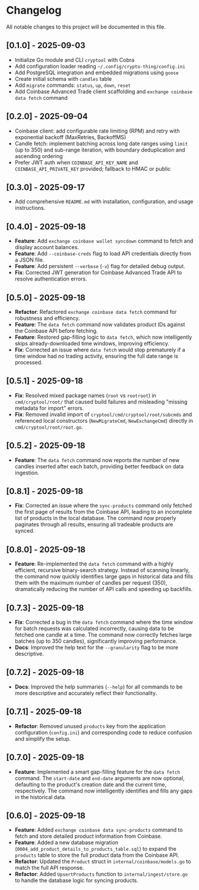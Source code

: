 # Changelog

All notable changes to this project will be documented in this file.

## [0.1.0] - 2025-09-03
- Initialize Go module and CLI `cryptool` with Cobra
- Add configuration loader reading `~/.config/crypto-thing/config.ini`
- Add PostgreSQL integration and embedded migrations using `goose`
- Create initial schema with `candles` table
- Add `migrate` commands: `status`, `up`, `down`, `reset`
- Add Coinbase Advanced Trade client scaffolding and `exchange coinbase data fetch` command

## [0.2.0] - 2025-09-04
- Coinbase client: add configurable rate limiting (RPM) and retry with exponential backoff (MaxRetries, BackoffMS)
- Candle fetch: implement batching across long date ranges using `limit` (up to 350) and sub-range iteration, with boundary deduplication and ascending ordering
- Prefer JWT auth when `COINBASE_API_KEY_NAME` and `COINBASE_API_PRIVATE_KEY` provided; fallback to HMAC or public

## [0.3.0] - 2025-09-17
- Add comprehensive `README.md` with installation, configuration, and usage instructions.

## [0.4.0] - 2025-09-18
- **Feature**: Add `exchange coinbase wallet syncdown` command to fetch and display account balances.
- **Feature**: Add `--coinbase-creds` flag to load API credentials directly from a JSON file.
- **Feature**: Add persistent `--verbose` (`-v`) flag for detailed debug output.
- **Fix**: Corrected JWT generation for Coinbase Advanced Trade API to resolve authentication errors.

## [0.5.0] - 2025-09-18
- **Refactor**: Refactored `exchange coinbase data fetch` command for robustness and efficiency.
- **Feature**: The `data fetch` command now validates product IDs against the Coinbase API before fetching.
- **Feature**: Restored gap-filling logic to `data fetch`, which now intelligently skips already-downloaded time windows, improving efficiency.
- **Fix**: Corrected an issue where `data fetch` would stop prematurely if a time window had no trading activity, ensuring the full date range is processed.

## [0.5.1] - 2025-09-18
- **Fix**: Resolved mixed package names (`root` vs `rootroot`) in `cmd/cryptool/root/` that caused build failures and misleading "missing metadata for import" errors.
- **Fix**: Removed invalid import of `cryptool/cmd/cryptool/root/subcmds` and referenced local constructors (`NewMigrateCmd`, `NewExchangeCmd`) directly in `cmd/cryptool/root/root.go`.

## [0.5.2] - 2025-09-18
- **Feature**: The `data fetch` command now reports the number of new candles inserted after each batch, providing better feedback on data ingestion.

## [0.8.1] - 2025-09-18
- **Fix**: Corrected an issue where the `sync-products` command only fetched the first page of results from the Coinbase API, leading to an incomplete list of products in the local database. The command now properly paginates through all results, ensuring all tradeable products are synced.

## [0.8.0] - 2025-09-18
- **Feature**: Re-implemented the `data fetch` command with a highly efficient, recursive binary-search strategy. Instead of scanning linearly, the command now quickly identifies large gaps in historical data and fills them with the maximum number of candles per request (350), dramatically reducing the number of API calls and speeding up backfills.

## [0.7.3] - 2025-09-18
- **Fix**: Corrected a bug in the `data fetch` command where the time window for batch requests was calculated incorrectly, causing data to be fetched one candle at a time. The command now correctly fetches large batches (up to 350 candles), significantly improving performance.
- **Docs**: Improved the help text for the `--granularity` flag to be more descriptive.

## [0.7.2] - 2025-09-18
- **Docs**: Improved the help summaries (`--help`) for all commands to be more descriptive and accurately reflect their functionality.

## [0.7.1] - 2025-09-18
- **Refactor**: Removed unused `products` key from the application configuration (`config.ini`) and corresponding code to reduce confusion and simplify the setup.

## [0.7.0] - 2025-09-18
- **Feature**: Implemented a smart gap-filling feature for the `data fetch` command. The `start-date` and `end-date` arguments are now optional, defaulting to the product's creation date and the current time, respectively. The command now intelligently identifies and fills any gaps in the historical data.

## [0.6.0] - 2025-09-18
- **Feature**: Added `exchange coinbase data sync-products` command to fetch and store detailed product information from Coinbase.
- **Feature**: Added a new database migration (`0004_add_product_details_to_products_table.sql`) to expand the `products` table to store the full product data from the Coinbase API.
- **Refactor**: Updated the `Product` struct in `internal/coinbase/models.go` to match the full API response.
- **Refactor**: Added `UpsertProducts` function to `internal/ingest/store.go` to handle the database logic for syncing products.
